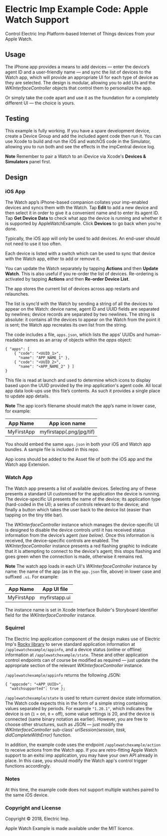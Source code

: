 # Electric Imp Example Code: Apple Watch Support #

Control Electric Imp Platform-based Internet of Things devices from your Apple Watch.

## Usage ##

The iPhone app provides a means to add devices — enter the device’s agent ID and a user-friendly name — and sync the list of devices to the Watch app, which will provide an appropriate UI for each type of device as they are selected. The design is modular, allowing you to add UIs and the *WKInterfaceController* objects that control them to personalize the app.

Or simply take the code apart and use it as the foundation for a completely different UI — the choice is yours.

## Testing ##

This example is fully working. If you have a spare development device, create a Device Group and add the included agent code then run it. You can use Xcode to build and run the iOS and watchOS code in the Simulator, allowing you to run both and see the effects in the impCentral device log.

**Note** Remember to pair a Watch to an iDevice via Xcode's **Devices & Simulators** panel first.

## Design ##

### iOS App ###

The Watch app’s iPhone-based companion collates your imp-enabled devices and syncs them with the Watch. Tap **Edit** to add a new device and then select it in order to give it a convenient name and to enter its agent ID. Tap **Get Device Data** to check what app the device is running and whether it is supported by AppleWatchExample. Click **Devices** to go back when you’re done.

Typically, the iOS app will only be used to add devices. An end-user should not need to use it too often.

Each device is listed with a switch which can be used to sync that device with the Watch app, either to add or remove it.

You can update the Watch separately by tapping **Actions** and then **Update Watch**. This is also useful if you re-order the list of devices. Re-ordering is activated by tapping **Actions** and then **Re-order Device List**.

The app stores the current list of devices across app restarts and relaunches.

The list is sync’d with the Watch by sending a string of all the devices to appear on the Watch: device name, agent ID and UUID fields are separated by newlines; device records are separated by two newlines. The string is absolute: it contains all the devices to appear on the Watch from the point it is sent; the Watch app recreates its own list from the string.

The code includes a file, `apps.json`, which lists the apps’ UUIDs and human-readable names as an array of objects within the *apps* object:

```
{ "apps": [
    { "code": "<UUID_1>",
      "name": "APP_NAME_1" },
    { "code": "<UUID_2>",
      "name": "<APP_NAME_2" } ]
}
```

This file is read at launch and used to determine which icons to display based upon the UUID provided by the imp application's agent code. All local app data look-ups use this file’s contents. As such it provides a single place to update app details. 

**Note** The app icon’s filename should match the app’s name in lower case, for example:

| App Name | App icon name |
| --- | --- |
| MyFirstApp | myfirstapp(.png/jpg/tif) |

You should embed the same `apps.json` in both your iOS and Watch app bundles. A sample file is included in this repo.

App icons should be added to the Asset file of both the iOS app and the Watch app Extension.

### Watch App ###

The Watch app presents a list of available devices. Selecting any of these presents a standard UI customised for the application the device is running. The device-specific UI presents the name of the device; its application type (hard-coded in the UI); a series of controls relevant to the device; and finally a button which takes the user back to the device list (easier than tapping on the tiny title bar).

The *WKInterfaceController* instance which manages the device-specific UI is designed to disable the device controls until it has received status information from the device’s agent *(see below)*. Once this information is received, the device-specific controls are enabled. The *WKInterfaceController* instance presents a red flashing graphic to indicate that it is attempting to connect to the device's agent; this stops flashing and goes green when the connection is made, otherwise it remains red.

**Note** The watch app loads in each UI's *WKInterfaceController* instance by name: the name of the app (as in the `app.json` file, above) in lower case and suffixed `.ui`. For example:

| App Name | App UI file |
| --- | --- |
| MyFirstApp | myfirstapp.ui |

The instance name is set in Xcode Interface Builder's Storyboard Identifier field for the *WKInterfaceController* instance.

### Squirrel ###

The Electric Imp application component of the design makes use of Electric Imp's [Rocky library](https://developer.electricimp.com/libraries/utilities/rocky) to serve standard application information at `/applewatchexample/appinfo`, and a device status (online or offline) information at `/applewatchexample/state`. These and other application control endpoints can of course be modified as required — just update the appropriate section of the relevant *WKInterfaceController* instance.

`/applewatchexample/appinfo` returns the following JSON:

```
{ "appcode": "<APP_UUID>",
  "watchsupported": true };
```

`/applewatchexample/state` is used to return current device state information. The Watch code expects this in the form of a simple string containing values separated by periods. For example `"1.20.1"`, which indicates the device is on (`1` = on, `0` = off), some value settings is 20, and the device is connected (same binary notation as earlier). However, you are free to choose other structures, such as JSON &mdash; just modify the *WKInterfaceController* sub-class' *urlSession(session, task, didCompleteWithError)* function.

In addition, the example code uses the endpoint `/applewatchexample/action` to receive actions from the Watch app. If you are retro-fitting Apple Watch support to an exitsi imp application, you may have your own API already in place. In this case, you should modify the Watch app's control trigger functions accordingly.

### Notes ###

At this time, the example code does not support multiple watches paired to the same iOS device.

### Copyright and License ###

Copyright &copy; 2018, Electric Imp.

Apple Watch Example is made available under the MIT licence.
